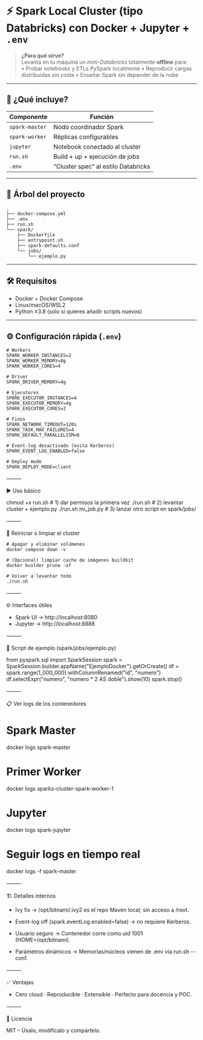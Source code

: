 # ⚡ Spark Local Cluster (tipo Databricks) con Docker + Jupyter + `.env`
> **¿Para qué sirve?**  
> Levanta en tu máquina un _mini-Databricks_ totalmente **offline** para:  
> • Probar notebooks y ETLs PySpark localmente • Reproducir cargas distribuidas sin coste • Enseñar Spark sin depender de la nube

---

## 🚀 ¿Qué incluye?
| Componente | Función |
|------------|---------|
| `spark-master` | Nodo coordinador Spark |
| `spark-worker` | Réplicas configurables |
| `jupyter` | Notebook conectado al cluster |
| `run.sh` | Build + up + ejecución de jobs |
| `.env` | “Cluster spec” al estilo Databricks |

---

## 📂 Árbol del proyecto

```plaintext
.
├── docker-compose.yml
├── .env
├── run.sh
└── spark/
    ├── Dockerfile
    ├── entrypoint.sh
    ├── spark-defaults.conf
    └── jobs/
        └── ejemplo.py
```

---

## 🛠️ Requisitos
* Docker + Docker Compose  
* Linux/macOS/WSL2  
* Python ≥3.8 (solo si quieres añadir scripts nuevos)

---

## ⚙️ Configuración rápida (`.env`)
```env
# Workers
SPARK_WORKER_INSTANCES=2
SPARK_WORKER_MEMORY=8g
SPARK_WORKER_CORES=4

# Driver
SPARK_DRIVER_MEMORY=4g

# Ejecutores
SPARK_EXECUTOR_INSTANCES=4
SPARK_EXECUTOR_MEMORY=4g
SPARK_EXECUTOR_CORES=2

# Finos
SPARK_NETWORK_TIMEOUT=120s
SPARK_TASK_MAX_FAILURES=4
SPARK_DEFAULT_PARALLELISM=8

# Event-log desactivado (evita Kerberos)
SPARK_EVENT_LOG_ENABLED=false

# Deploy mode
SPARK_DEPLOY_MODE=client
```

⸻

▶️ Uso básico

chmod +x run.sh        # 1) dar permisos la primera vez
./run.sh               # 2) levantar cluster + ejemplo.py
./run.sh mi_job.py     # 3) lanzar otro script en spark/jobs/


⸻

🔄 Reiniciar o limpiar el cluster
```
# Apagar y eliminar volúmenes
docker compose down -v

# (Opcional) limpiar cache de imágenes buildkit
docker builder prune -af

# Volver a levantar todo
./run.sh
```

⸻

🌐 Interfaces útiles
- Spark UI → http://localhost:8080
- Jupyter  → http://localhost:8888

⸻

🧪 Script de ejemplo (spark/jobs/ejemplo.py)

from pyspark.sql import SparkSession
spark = SparkSession.builder.appName("EjemploDocker").getOrCreate()
df = spark.range(1_000_000).withColumnRenamed("id", "numero")
df.selectExpr("numero", "numero * 2 AS doble").show(10)
spark.stop()


⸻

📋 Ver logs de los contenedores

# Spark Master
docker logs spark-master

# Primer Worker
docker logs sparks-cluster-spark-worker-1

# Jupyter
docker logs spark-jupyter

# Seguir logs en tiempo real
docker logs -f spark-master


⸻

🏗️ Detalles internos

- Ivy fix → /opt/bitnami/.ivy2 es el repo Maven local; sin acceso a /root.

- Event-log off (spark.eventLog.enabled=false) → no requiere Kerberos.

- Usuario seguro → Contenedor corre como uid 1001 (HOME=/opt/bitnami).

- Parámetros dinámicos → Memorias/núcleos vienen de .env vía run.sh --conf.

⸻

✅ Ventajas
- Cero cloud · Reproducible · Extensible · Perfecto para docencia y POC.

⸻

📜 Licencia

MIT – Úsalo, modifícalo y compártelo.
